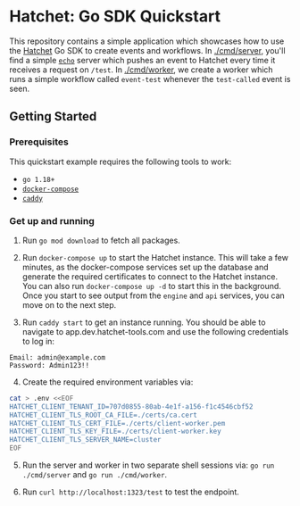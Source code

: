 # Hatchet: Go SDK Quickstart

This repository contains a simple application which showcases how to use the [Hatchet](github.com/hatchet-dev/hatchet) Go SDK to create events and workflows. In [./cmd/server](./cmd/server/main.go), you'll find a simple [`echo`](https://echo.labstack.com/) server which pushes an event to Hatchet every time it receives a request on `/test`. In [./cmd/worker](./cmd/worker/worker.go), we create a worker which runs a simple workflow called `event-test` whenever the `test-called` event is seen.

## Getting Started

### Prerequisites

This quickstart example requires the following tools to work:

- `go 1.18+`
- [`docker-compose`](https://docs.docker.com/compose/install/)
- [`caddy`](https://caddyserver.com/docs/install)

### Get up and running

1. Run `go mod download` to fetch all packages.

2. Run `docker-compose up` to start the Hatchet instance. This will take a few minutes, as the docker-compose services set up the database and generate the required certificates to connect to the Hatchet instance. You can also run `docker-compose up -d` to start this in the background. Once you start to see output from the `engine` and `api` services, you can move on to the next step.

3. Run `caddy start` to get an instance running. You should be able to navigate to app.dev.hatchet-tools.com and use the following credentials to log in:

```
Email: admin@example.com
Password: Admin123!!
```

4. Create the required environment variables via:

```sh
cat > .env <<EOF
HATCHET_CLIENT_TENANT_ID=707d0855-80ab-4e1f-a156-f1c4546cbf52
HATCHET_CLIENT_TLS_ROOT_CA_FILE=./certs/ca.cert
HATCHET_CLIENT_TLS_CERT_FILE=./certs/client-worker.pem
HATCHET_CLIENT_TLS_KEY_FILE=./certs/client-worker.key
HATCHET_CLIENT_TLS_SERVER_NAME=cluster
EOF
```

5. Run the server and worker in two separate shell sessions via: `go run ./cmd/server` and `go run ./cmd/worker`.

6. Run `curl http://localhost:1323/test` to test the endpoint.
